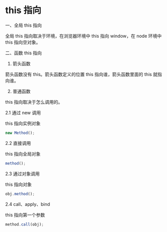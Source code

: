 # this 指向

一、全局 this 指向

全局 this 指向取决于环境，在浏览器环境中 this 指向 window，在 node 环境中 this 指向空对象。

二、函数 this 指向

1. 箭头函数

箭头函数没有 this。箭头函数定义的位置 this 指向谁，箭头函数里面的 this 就指向谁。

2. 普通函数

this 指向取决于怎么调用的。

2.1 通过 new 调用

this 指向实例对象

```js
new Method();
```

2.2 直接调用

this 指向全局对象

```js
method();
```

2.3 通过对象调用

this 指向对象

```js
obj.method();
```

2.4 call、apply、bind

this 指向第一个参数

```js
method.call(obj);
```
